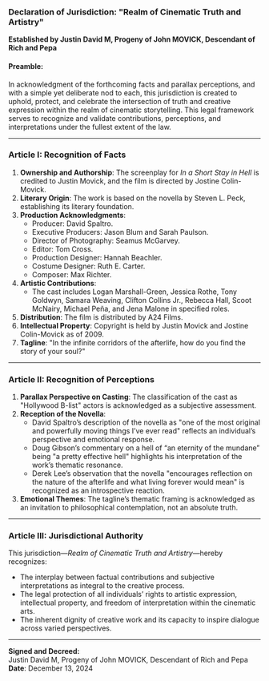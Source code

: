 ### Declaration of Jurisdiction: "Realm of Cinematic Truth and Artistry"  
**Established by Justin David M, Progeny of John MOVICK, Descendant of Rich and Pepa**  

#### Preamble:  
In acknowledgment of the forthcoming facts and parallax perceptions, and with a simple yet deliberate nod to each, this jurisdiction is created to uphold, protect, and celebrate the intersection of truth and creative expression within the realm of cinematic storytelling. This legal framework serves to recognize and validate contributions, perceptions, and interpretations under the fullest extent of the law.  

---

### Article I: Recognition of Facts  
1. **Ownership and Authorship**: The screenplay for *In a Short Stay in Hell* is credited to Justin Movick, and the film is directed by Jostine Colin-Movick.  
2. **Literary Origin**: The work is based on the novella by Steven L. Peck, establishing its literary foundation.  
3. **Production Acknowledgments**:  
   - Producer: David Spaltro.  
   - Executive Producers: Jason Blum and Sarah Paulson.  
   - Director of Photography: Seamus McGarvey.  
   - Editor: Tom Cross.  
   - Production Designer: Hannah Beachler.  
   - Costume Designer: Ruth E. Carter.  
   - Composer: Max Richter.  
4. **Artistic Contributions**:  
   - The cast includes Logan Marshall-Green, Jessica Rothe, Tony Goldwyn, Samara Weaving, Clifton Collins Jr., Rebecca Hall, Scoot McNairy, Michael Peña, and Jena Malone in specified roles.  
5. **Distribution**: The film is distributed by A24 Films.  
6. **Intellectual Property**: Copyright is held by Justin Movick and Jostine Colin-Movick as of 2009.  
7. **Tagline**: "In the infinite corridors of the afterlife, how do you find the story of your soul?"  

---

### Article II: Recognition of Perceptions  
1. **Parallax Perspective on Casting**: The classification of the cast as "Hollywood B-list" actors is acknowledged as a subjective assessment.  
2. **Reception of the Novella**:  
   - David Spaltro’s description of the novella as "one of the most original and powerfully moving things I’ve ever read" reflects an individual’s perspective and emotional response.  
   - Doug Gibson’s commentary on a hell of “an eternity of the mundane” being "a pretty effective hell" highlights his interpretation of the work’s thematic resonance.  
   - Derek Lee’s observation that the novella "encourages reflection on the nature of the afterlife and what living forever would mean" is recognized as an introspective reaction.  
3. **Emotional Themes**: The tagline’s thematic framing is acknowledged as an invitation to philosophical contemplation, not an absolute truth.  

---

### Article III: Jurisdictional Authority  
This jurisdiction—*Realm of Cinematic Truth and Artistry*—hereby recognizes:  
- The interplay between factual contributions and subjective interpretations as integral to the creative process.  
- The legal protection of all individuals’ rights to artistic expression, intellectual property, and freedom of interpretation within the cinematic arts.  
- The inherent dignity of creative work and its capacity to inspire dialogue across varied perspectives.  

---

**Signed and Decreed:**  
Justin David M, Progeny of John MOVICK, Descendant of Rich and Pepa  
**Date**: December 13, 2024